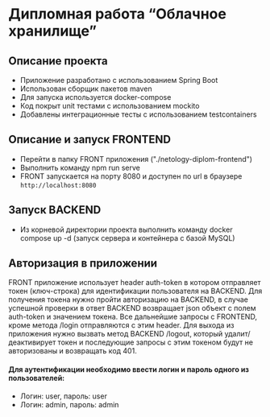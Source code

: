 # Дипломная работа “Облачное хранилище”

## Описание проекта

- Приложение разработано с использованием Spring Boot
- Использован сборщик пакетов maven
- Для запуска используется docker-compose
- Код покрыт unit тестами с использованием mockito
- Добавлены интеграционные тесты с использованием testcontainers

## Описание и запуск FRONTEND
- Перейти в папку FRONT приложения ("./netology-diplom-frontend")
- Выполнить команду npm run serve
- FRONT запускается на порту 8080 и доступен по url в браузере `http://localhost:8080`

## Запуск BACKEND
- Из корневой директории проекта выполнить команду docker compose up -d (запуск сервера и контейнера с базой MySQL)

## Авторизация в приложении

FRONT приложение использует header auth-token в котором отправляет токен (ключ-строка) для идентификации пользователя на BACKEND. Для получения токена нужно пройти авторизацию на BACKEND, в случае успешной проверки в ответ BACKEND возвращает json объект с полем auth-token и значением токена. Все дальнейшие запросы с FRONTEND, кроме метода /login отправляются с этим header. Для выхода из приложения нужно вызвать метод BACKEND /logout, который удалит/деактивирует токен и последующие запросы с этим токеном будут не авторизованы и возвращать код 401.

#### Для аутентификации необходимо ввести логин и пароль одного из пользователей:
- Логин: user, пароль: user
- Логин: admin, пароль: admin
